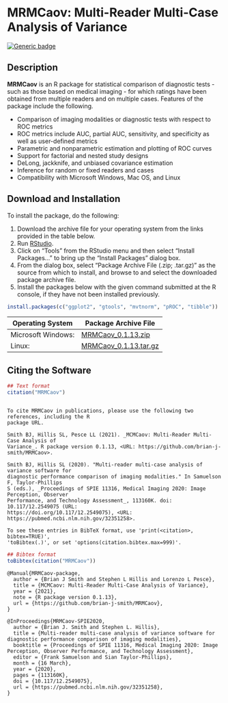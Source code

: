 MRMCaov: Multi-Reader Multi-Case Analysis of Variance
================

[![Generic
badge](https://img.shields.io/badge/docs-online-green.svg)](https://brian-j-smith.github.io/MRMCaov/)

## Description

**MRMCaov** is an R package for statistical comparison of diagnostic
tests - such as those based on medical imaging - for which ratings have
been obtained from multiple readers and on multiple cases. Features of
the package include the following.

  - Comparison of imaging modalities or diagnostic tests with respect to
    ROC metrics
  - ROC metrics include AUC, partial AUC, sensitivity, and specificity
    as well as user-defined metrics
  - Parametric and nonparametric estimation and plotting of ROC curves
  - Support for factorial and nested study designs
  - DeLong, jackknife, and unbiased covariance estimation
  - Inference for random or fixed readers and cases
  - Compatibility with Microsoft Windows, Mac OS, and Linux

## Download and Installation

To install the package, do the following:

1.  Download the archive file for your operating system from the links
    provided in the table below.
2.  Run [RStudio](https://www.rstudio.com/products/rstudio/).
3.  Click on “Tools” from the RStudio menu and then select “Install
    Packages…” to bring up the “Install Packages” dialog box.
4.  From the dialog box, select “Package Archive File (.zip; .tar.gz)”
    as the source from which to install, and browse to and select the
    downloaded package archive file.
5.  Install the packages below with the given command submitted at the R
    console, if they have not been installed previously.

<!-- end list -->

``` r
install.packages(c("ggplot2", "gtools", "mvtnorm", "pROC", "tibble"))
```

| Operating System   | Package Archive File                                                                                                                     |
| ------------------ | ---------------------------------------------------------------------------------------------------------------------------------------- |
| Microsoft Windows: | [MRMCaov\_0.1.13.zip](https://iowa-my.sharepoint.com/:u:/g/personal/bjsmith_uiowa_edu/Ebpgd5dMPg5Gis5PDX7Ic3AB9Ele-lEi7d9jjsBylBTXqg)    |
| Linux:             | [MRMCaov\_0.1.13.tar.gz](https://iowa-my.sharepoint.com/:u:/g/personal/bjsmith_uiowa_edu/ESWlswNxJClKmdVX5e9ncvoB_e643njNgLFL5FhAKkT6Cw) |

## Citing the Software

``` r
## Text format
citation("MRMCaov")
```

``` 

To cite MRMCaov in publications, please use the following two references, including the R
package URL.

Smith BJ, Hillis SL, Pesce LL (2021). _MCMCaov: Multi-Reader Multi-Case Analysis of
Variance_. R package version 0.1.13, <URL: https://github.com/brian-j-smith/MRMCaov>.

Smith BJ, Hillis SL (2020). "Multi-reader multi-case analysis of variance software for
diagnostic performance comparison of imaging modalities." In Samuelson F, Taylor-Phillips
S (eds.), _Proceedings of SPIE 11316, Medical Imaging 2020: Image Perception, Observer
Performance, and Technology Assessment_, 113160K. doi: 10.117/12.2549075 (URL:
https://doi.org/10.117/12.2549075), <URL: https://pubmed.ncbi.nlm.nih.gov/32351258>.

To see these entries in BibTeX format, use 'print(<citation>, bibtex=TRUE)',
'toBibtex(.)', or set 'options(citation.bibtex.max=999)'.
```

``` r
## Bibtex format
toBibtex(citation("MRMCaov"))
```

    @Manual{MRMCaov-package,
      author = {Brian J Smith and Stephen L Hillis and Lorenzo L Pesce},
      title = {MCMCaov: Multi-Reader Multi-Case Analysis of Variance},
      year = {2021},
      note = {R package version 0.1.13},
      url = {https://github.com/brian-j-smith/MRMCaov},
    }
    
    @InProceedings{MRMCaov-SPIE2020,
      author = {Brian J. Smith and Stephen L. Hillis},
      title = {Multi-reader multi-case analysis of variance software for diagnostic performance comparison of imaging modalities},
      booktitle = {Proceedings of SPIE 11316, Medical Imaging 2020: Image Perception, Observer Performance, and Technology Assessment},
      editor = {Frank Samuelson and Sian Taylor-Phillips},
      month = {16 March},
      year = {2020},
      pages = {113160K},
      doi = {10.117/12.2549075},
      url = {https://pubmed.ncbi.nlm.nih.gov/32351258},
    }
